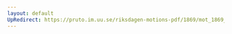 ```yaml
---
layout: default
UpRedirect: https://pruto.im.uu.se/riksdagen-motions-pdf/1869/mot_1869__fk__fört/mot_1869__fk__fört-003.pdf
---
```


